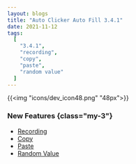 ```yaml
---
layout: blogs
title: "Auto Clicker Auto Fill 3.4.1"
date: 2021-11-12
tags:
  [
    "3.4.1",
    "recording",
    "copy",
    "paste",
    "random value"
  ]
---
```


{{<img "icons/dev_icon48.png" "48px">}}


### New Features {class="my-3"}

- [Recording](https://getautoclicker.com/docs/3.x/record/overview/)
- [Copy](https://getautoclicker.com/docs/3.x/action/value/#copy)
- [Paste](https://getautoclicker.com/docs/3.x/action/value/#paste)
- [Random Value](https://getautoclicker.com/docs/3.x/action/value/#random-value)
